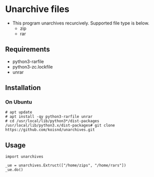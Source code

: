 # Unarchive files

* This program unarchives recurcively. Supported file type is below.
  * zip
  * rar

## Requirements

* python3-rarfile
* python3-zc.lockfile
* unrar

## Installation

### On Ubuntu

```
# apt update
# apt install -qy python3-rarfile unrar
# cd /usr/local/lib/python3*/dist-packages
/usr/local/lib/python3.x/dist-packages# git clone https://github.com/koisnd/unarchives.git
```

## Usage

```
import unarchives

_ue = unarchives.Extruct(["/home/zips", "/home/rars"])
_ue.do()
```
